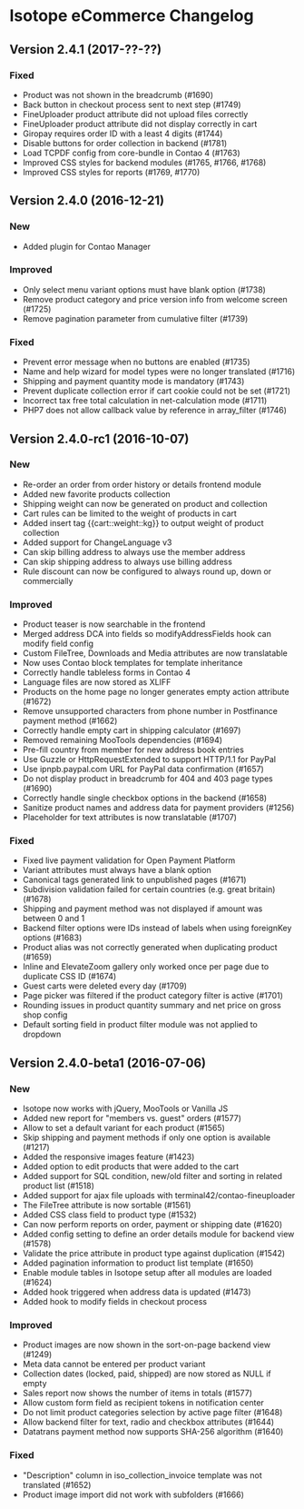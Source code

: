 Isotope eCommerce Changelog
===========================

Version 2.4.1 (2017-??-??)
--------------------------

### Fixed

- Product was not shown in the breadcrumb (#1690)
- Back button in checkout process sent to next step (#1749)
- FineUploader product attribute did not upload files correctly
- FineUploader product attribute did not display correctly in cart
- Giropay requires order ID with a least 4 digits (#1744)
- Disable buttons for order collection in backend (#1781)
- Load TCPDF config from core-bundle in Contao 4 (#1763)
- Improved CSS styles for backend modules (#1765, #1766, #1768)
- Improved CSS styles for reports (#1769, #1770)



Version 2.4.0 (2016-12-21)
--------------------------

### New

- Added plugin for Contao Manager


### Improved

- Only select menu variant options must have blank option (#1738)
- Remove product category and price version info from welcome screen (#1725)
- Remove pagination parameter from cumulative filter (#1739)


### Fixed

- Prevent error message when no buttons are enabled (#1735)
- Name and help wizard for model types were no longer translated (#1716)
- Shipping and payment quantity mode is mandatory (#1743)
- Prevent duplicate collection error if cart cookie could not be set (#1721)
- Incorrect tax free total calculation in net-calculation mode (#1711)
- PHP7 does not allow callback value by reference in array_filter (#1746)


Version 2.4.0-rc1 (2016-10-07)
------------------------------

### New

- Re-order an order from order history or details frontend module
- Added new favorite products collection
- Shipping weight can now be generated on product and collection
- Cart rules can be limited to the weight of products in cart
- Added insert tag {{cart::weight::kg}} to output weight of product collection
- Added support for ChangeLanguage v3
- Can skip billing address to always use the member address
- Can skip shipping address to always use billing address
- Rule discount can now be configured to always round up, down or commercially


### Improved

- Product teaser is now searchable in the frontend
- Merged address DCA into fields so modifyAddressFields hook can modify field config
- Custom FileTree, Downloads and Media attributes are now translatable
- Now uses Contao block templates for template inheritance
- Correctly handle tableless forms in Contao 4
- Language files are now stored as XLIFF
- Products on the home page no longer generates empty action attribute (#1672)
- Remove unsupported characters from phone number in Postfinance payment method (#1662)
- Correctly handle empty cart in shipping calculator (#1697)
- Removed remaining MooTools dependencies (#1694)
- Pre-fill country from member for new address book entries
- Use Guzzle or HttpRequestExtended to support HTTP/1.1 for PayPal
- Use ipnpb.paypal.com URL for PayPal data confirmation (#1657)
- Do not display product in breadcrumb for 404 and 403 page types (#1690)
- Correctly handle single checkbox options in the backend (#1658)
- Sanitize product names and address data for payment providers (#1256)
- Placeholder for text attributes is now translatable (#1707)


### Fixed

- Fixed live payment validation for Open Payment Platform
- Variant attributes must always have a blank option
- Canonical tags generated link to unpublished pages (#1671)
- Subdivision validation failed for certain countries (e.g. great britain) (#1678)
- Shipping and payment method was not displayed if amount was between 0 and 1
- Backend filter options were IDs instead of labels when using foreignKey options (#1683)
- Product alias was not correctly generated when duplicating product (#1659)
- Inline and ElevateZoom gallery only worked once per page due to duplicate CSS ID (#1674)
- Guest carts were deleted every day (#1709)
- Page picker was filtered if the product category filter is active (#1701)
- Rounding issues in product quantity summary and net price on gross shop config
- Default sorting field in product filter module was not applied to dropdown



Version 2.4.0-beta1 (2016-07-06)
--------------------------------

### New

- Isotope now works with jQuery, MooTools or Vanilla JS
- Added new report for "members vs. guest" orders (#1577)
- Allow to set a default variant for each product (#1565)
- Skip shipping and payment methods if only one option is available (#1217)
- Added the responsive images feature (#1423)
- Added option to edit products that were added to the cart
- Added support for SQL condition, new/old filter and sorting in related product list (#1518)
- Added support for ajax file uploads with terminal42/contao-fineuploader
- The FileTree attribute is now sortable (#1561)
- Added CSS class field to product type (#1532)
- Can now perform reports on order, payment or shipping date (#1620)
- Added config setting to define an order details module for backend view (#1578)
- Validate the price attribute in product type against duplication (#1542)
- Added pagination information to product list template (#1650)
- Enable module tables in Isotope setup after all modules are loaded (#1624)
- Added hook triggered when address data is updated (#1473)
- Added hook to modify fields in checkout process


### Improved

- Product images are now shown in the sort-on-page backend view (#1249)
- Meta data cannot be entered per product variant
- Collection dates (locked, paid, shipped) are now stored as NULL if empty
- Sales report now shows the number of items in totals (#1577)
- Allow custom form field as recipient tokens in notification center
- Do not limit product categories selection by active page filter (#1648)
- Allow backend filter for text, radio and checkbox attributes (#1644)
- Datatrans payment method now supports SHA-256 algorithm (#1640)


### Fixed

- "Description" column in iso_collection_invoice template was not translated (#1652)
- Product image import did not work with subfolders (#1666)
